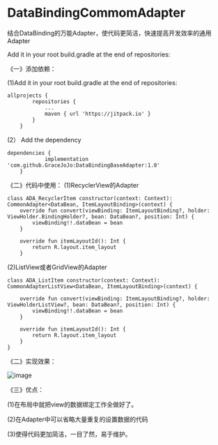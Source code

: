 # DataBindingCommomAdapter
结合DataBinding的万能Adapter，使代码更简洁，快速提高开发效率的通用Adapter 

Add it in your root build.gradle at the end of repositories:

《一》添加依赖：<p>
(1)Add it in your root build.gradle at the end of repositories:
```
allprojects {
		repositories {
			...
			maven { url 'https://jitpack.io' }
		}
	}
```
(2） Add the dependency
```
dependencies {
	        implementation 'com.github.GraceJoJo:DataBindingBaseAdapter:1.0'
	}
```
《二》代码中使用：
(1)RecyclerView的Adapter

```
class ADA_RecyclerItem constructor(context: Context): CommonAdapter<DataBean, ItemLayoutBinding>(context) {
    override fun convert(viewBinding: ItemLayoutBinding?, holder: ViewHolder.BindingHolder?, bean: DataBean?, position: Int) {
        viewBinding!!.dataBean = bean
    }

    override fun itemLayoutId(): Int {
        return R.layout.item_layout
    }
```

(2)ListView或者GridView的Adapter
```
class ADA_ListItem constructor(context: Context): CommonAdapterListView<DataBean, ItemLayoutBinding>(context) {

    override fun convert(viewBinding: ItemLayoutBinding?, holder: ViewHolderListView?, bean: DataBean?, position: Int) {
        viewBinding!!.dataBean = bean
    }

    override fun itemLayoutId(): Int {
        return R.layout.item_layout
    }
}
```

《二》实现效果：<p>
![image](https://upload-images.jianshu.io/upload_images/3828835-b45fc454c54187ee.gif?imageMogr2/auto-orient/strip)<p>
《三》优点：<p>
(1)在布局中就把view的数据绑定工作全做好了。<p>
(2)在Adapter中可以省略大量重复的设置数据的代码<p>
(3)使得代码更加简洁，一目了然，易于维护。
